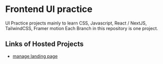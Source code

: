 # Frontend UI practice
UI Practice projects mainly to learn CSS, Javascript, React / NextJS, TailwindCSS, Framer motion
Each Branch in this repository is one project.

## Links of Hosted Projects

 - [manage landing page
](https://manage-landing-page-fem.vercel.app/)
